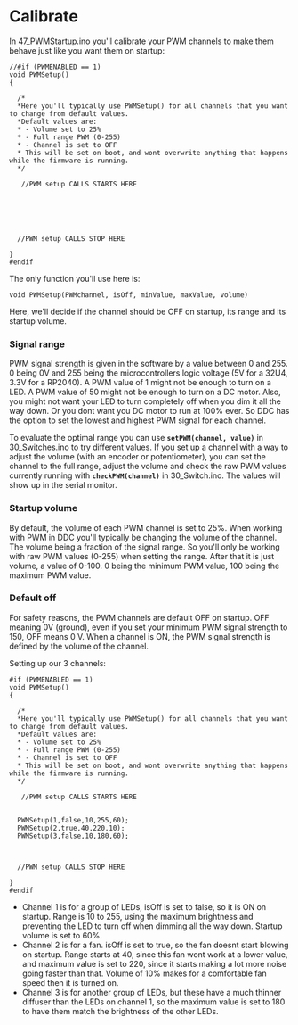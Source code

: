 # Calibrate

In 47\_PWMStartup.ino you'll calibrate your PWM channels to make them behave just like you want them on startup:

```
//#if (PWMENABLED == 1)
void PWMSetup()
{

  /*
  *Here you'll typically use PWMSetup() for all channels that you want to change from default values.
  *Default values are:
  * - Volume set to 25%
  * - Full range PWM (0-255)
  * - Channel is set to OFF
  * This will be set on boot, and wont overwrite anything that happens while the firmware is running. 
  */

   //PWM setup CALLS STARTS HERE






  //PWM setup CALLS STOP HERE

}
#endif
```

The only function you'll use here is:

`void PWMSetup(PWMchannel, isOff, minValue, maxValue, volume)`

Here, we'll decide if the channel should be OFF on startup, its range and its startup volume.

### Signal range

PWM signal strength is given in the software by a value between 0 and 255. 0 being 0V and 255 being the microcontrollers logic voltage (5V for a 32U4, 3.3V for a RP2040). A PWM value of 1 might not be enough to turn on a LED. A PWM value of 50 might not be enough to turn on a DC motor. Also, you might not want your LED to turn completely off when you dim it all the way down. Or you dont want you DC motor to run at 100% ever. So DDC has the option to set the lowest and highest PWM signal for each channel.

To evaluate the optimal range you can use **`setPWM(channel, value)`** in 30\_Switches.ino to try different values. If you set up a channel with a way to adjust the volume (with an encoder or potentiometer), you can set the channel to the full range, adjust the volume and check the raw PWM values currently running with **`checkPWM(channel)`** in 30\_Switch.ino. The values will show up in the serial monitor.&#x20;

### Startup volume

By default, the volume of each PWM channel is set to 25%. When working with PWM in DDC you'll typically be changing the volume of the channel. The volume being a fraction of the signal range. So you'll only be working with raw PWM values (0-255) when setting the range. After that it is just volume, a value of 0-100. 0 being the minimum PWM value, 100 being the maximum PWM value.&#x20;

### Default off&#x20;

For safety reasons, the PWM channels are default OFF on startup. OFF meaning 0V (ground), even if you set your minimum PWM signal strength to 150, OFF means 0 V. When a channel is ON, the PWM signal strength is defined by the volume of the channel.&#x20;



Setting up our 3 channels:

```
#if (PWMENABLED == 1)
void PWMSetup()
{

  /*
  *Here you'll typically use PWMSetup() for all channels that you want to change from default values.
  *Default values are:
  * - Volume set to 25%
  * - Full range PWM (0-255)
  * - Channel is set to OFF
  * This will be set on boot, and wont overwrite anything that happens while the firmware is running. 
  */

   //PWM setup CALLS STARTS HERE


  PWMSetup(1,false,10,255,60);
  PWMSetup(2,true,40,220,10);
  PWMSetup(3,false,10,180,60);



  //PWM setup CALLS STOP HERE

}
#endif
```

* Channel 1 is for a group of LEDs, isOff is set to false, so it is ON on startup. Range is 10 to 255, using the maximum brightness and preventing the LED to turn off when dimming all the way down. Startup volume is set to 60%.
* Channel 2 is for a fan. isOff is set to true, so the fan doesnt start blowing on startup. Range starts at 40, since this fan wont work at a lower value, and maximum value is set to 220, since it starts making a lot more noise going faster than that. Volume of 10% makes for a comfortable fan speed then it is turned on.&#x20;
* Channel 3 is for another group of LEDs, but these have a much thinner diffuser than the LEDs on channel 1, so the maximum value is set to 180 to have them match the brightness of the other LEDs.&#x20;
